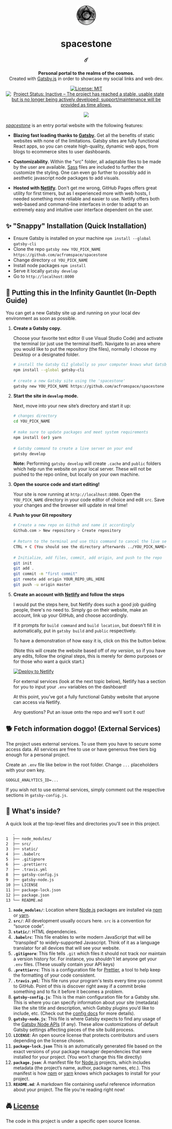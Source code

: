 <!-- HEADING -->

<p align="center">
  <img src="./src/images/avatarmoon.png" width="60">
</p>
<h1 align="center">️spacestone</h1>

<!-- DESCRIPTION -->

<h3 align="center">
  <span role="img" aria-label="Comet">☄️</span>
</h3>
<p align="center">
  <strong>Personal portal to the realms of the cosmos.</strong><br>
  Created with <a href="https://www.gatsbyjs.org/" target="_blank">Gatsby.js</a> in order to showcase my social links and web dev.
</p>

<!-- BADGES -->

<p align="center">
    <a href="https://github.com/acfromspace/spacestone/blob/master/LICENSE">
        <img src="https://img.shields.io/github/license/mashape/apistatus.svg"
            alt="License: MIT"></a>
    <a href="https://www.repostatus.org/#inactive">
        <img src="https://www.repostatus.org/badges/latest/inactive.svg" alt="Project Status: Inactive – The project has reached a stable, usable state but is no longer being actively developed; support/maintenance will be provided as time allows." /></a>
</p>

<!-- FEATURES -->

<p align="center">
  <img src="https://user-images.githubusercontent.com/10361542/50405065-14e22600-0764-11e9-9cb0-c59e0d0072d1.gif">
</p>

[_spacestone_](https://spacestone.netlify.com) is an entry portal website with the following features:

- **Blazing fast loading thanks to [Gatsby](https://www.gatsbyjs.org/).** Get all the benefits of static websites with none of the limitations. Gatsby sites are fully functional React apps, so you can create high-quality, dynamic web apps, from blogs to ecommerce sites to user dashboards.

- **Customizability.** Within the "src" folder, all adaptable files to be made by the user are available. [Sass](https://sass-lang.com/) files are included to further the customize the styling. One can even go further to possibly add in aesthetic javascript node packages to add visuals.

- **Hosted with [Netlify](https://www.netlify.com/).** Don't get me wrong, GitHub Pages offers great utility for first timers, but as I experienced more with web hosts, I needed something more reliable and easier to use. Netlify offers both web-based and command-line interfaces in order to adapt to an extremely easy and intuitive user interface dependent on the user.

<!-- QUICK INSTALLATION -->

## <span role="img" aria-label="Sparkles">✨</span> "Snappy" Installation (Quick Installation)

- Ensure Gatsby is installed on your machine `npm install --global gatsby-cli`
- Clone the repo `gatsby new YOU_PICK_NAME https://github.com/acfromspace/spacestone`
- Change directory `cd YOU_PICK_NAME`
- Install node packages `npm install`
- Serve it locally `gatsby develop`
- Go to `http://localhost:8000`

<!-- IN-DEPTH GUIDE -->

## <span role="img" aria-label="Rocket">🚀</span> Putting this in the Infinity Gauntlet (In-Depth Guide)

You can get a new Gatsby site up and running on your local dev environment as soon as possible.

1.  **Create a Gatsby copy.**

    <!-- ```sh means shell code syntax -->

    Choose your favorite text editor (I use Visual Studio Code) and activate the terminal (or just use the terminal itself). Navigate to an area where you would like to put the repository (the files), normally I choose my Desktop or a designated folder.

    ```sh
    # install the Gatsby CLI globally so your computer knows what Gatsby is
    npm install --global gatsby-cli

    # create a new Gatsby site using the 'spacestone'
    gatsby new YOU_PICK_NAME https://github.com/acfromspace/spacestone
    ```

2.  **Start the site in `develop` mode.**

    Next, move into your new site’s directory and start it up:

    ```sh
    # changes directory
    cd YOU_PICK_NAME

    # make sure to update packages and meet system requirements
    npm install (or) yarn

    # Gatsby command to create a live server on your end
    gatsby develop
    ```

    **Note:** Performing `gatsby develop` will create `.cache` and `public` folders which help run the website on your local server. These will not be pushed to the repo online, but locally on your own machine.

3.  **Open the source code and start editing!**

    Your site is now running at `http://localhost:8000`. Open the `YOU_PICK_NAME` directory in your code editor of choice and edit `src`. Save your changes and the browser will update in real time!

4.  **Push to your Git repository**

    ```sh
    # Create a new repo on Github and name it accordingly
    Github.com > New repository > Create repository

    # Return to the terminal and use this command to cancel the live server
    CTRL + C (You should see the directory afterwards ../YOU_PICK_NAME>)

    # Initialize, add files, commit, add origin, and push to the repo
    git init
    git add .
    git commit -m "first commit"
    git remote add origin YOUR_REPO_URL_HERE
    git push -u origin master
    ```

5.  **Create an account with [Netlify](https://www.netlify.com/) and follow the steps**

    I would put the steps here, but Netlify does such a good job guiding people, there's no need to. Simply go on their website, make an account, link up your GitHub, and choose accordingly.

    If it prompts for `build command` and `build location`, but doesn't fill it in automatically, put in `gatsby build` and `public` respectively.

    To have a demonstration of how easy it is, click on this the button below.

    (Note this will create the website based off of _my version_, so if you have any edits, follow the original steps, this is merely for demo purposes or for those who want a quick start.)

    <!-- NETLIFY BUTTON -->

    [![Deploy to Netlify](https://www.netlify.com/img/deploy/button.svg)](https://app.netlify.com/start/deploy?repository=https://github.com/acfromspace/spacestone)

    For external services (look at the next topic below), Netlify has a section for you to input your `.env` variables on the dashboard!

    At this point, you’ve got a fully functional Gatsby website that anyone can access via Netlify.

    Any questions? Put an issue onto the repo and we'll sort it out!

<!-- EXTERNAL SERVICES -->

## <span role="img" aria-label="Doggo">🐕</span> Fetch information doggo! (External Services)

The project uses external services. To use them you have to secure some access data. All services are free to use or have generous free tiers big enough for a personal project.

Create an `.env` file like below in the root folder. Change `...` placeholders with your own key.

```text
GOOGLE_ANALYTICS_ID=...
```

If you wish not to use external services, simply comment out the respective sections in `gatsby-config.js`.

<!-- WHAT'S INSIDE? -->

## <span role="img" aria-label="Thinking Face">🤔</span> What's inside?

A quick look at the top-level files and directories you'll see in this project.

```
   .
1  ├── node_modules/
2  ├── src/
3  ├── static/
4  ├── .babelrc
5  ├── .gitignore
6  ├── .prettierrc
7  ├── .travis.yml
8  ├── gatsby-config.js
9  ├── gatsby-node.js
10 ├── LICENSE
11 ├── package-lock.json
12 ├── package.json
13 └── README.md
```

1. **`node_modules/`**: Location where [Node.js](https://nodejs.org/en/) packages are installed via [npm](https://www.npmjs.com/) or [yarn](https://yarnpkg.com/en/).
2. **`src/`**: All development usually occurs here. `src` is a convention for “source code”.
3. **`static/`**: HTML dependencies.
4. **`.babelrc`**: This file enables to write modern JavaScript that will be "transpiled" to widely-supported Javascript. Think of it as a language translator for all devices that will see your website.
5. **`.gitignore`**: This file tells `.git` which files it should not track nor maintain a version history for. For instance, you shouldn't let anyone get your `.env` files. (These usually contain your API keys)
6. **`.prettierrc`**: This is a configuration file for [Prettier](https://prettier.io/), a tool to help keep the formatting of your code consistent.
7. **`.travis.yml`**: This file runs your program's tests every time you commit to GitHub. Point of this is discover right away if a commit broke something and to fix it before it becomes a problem.
8. **`gatsby-config.js`**: This is the main configuration file for a Gatsby site. This is where you can specify information about your site (metadata) like the site title and description, which Gatsby plugins you’d like to include, etc. (Check out the [config docs](https://next.gatsbyjs.org/docs/gatsby-config/) for more details).
9. **`gatsby-node.js`**: This file is where Gatsby expects to find any usage of the [Gatsby Node APIs](https://next.gatsbyjs.org/docs/node-apis/) (if any). These allow customizations of default Gatsby settings affecting pieces of the site build process.
10. **`LICENSE`**: An open source license that protects contributors and users depending on the license chosen.
11. **`package-lock.json`** This is an automatically generated file based on the exact versions of your package manager dependencies that were installed for your project. (You won’t change this file directly)
12. **`package.json`**: A manifest file for [Node.js](https://nodejs.org/en/) projects, which includes metadata (the project’s name, author, package names, etc.). This manifest is how [npm](https://www.npmjs.com/) or [yarn](https://yarnpkg.com/en/) knows which packages to install for your project.
13. **`README.md`**: A markdown file containing useful reference information about your project. The file you're reading right now!

<!-- LICENSE -->

## <span role="img" aria-label="Oncoming Police Car">🚔</span> [License](LICENSE)

The code in this project is under a specific open source license.
